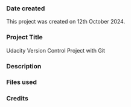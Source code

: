 
### Date created
This project was created on 12th October 2024.

### Project Title

Udacity Version Control Project with Git

### Description


### Files used


### Credits


